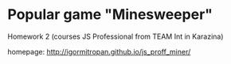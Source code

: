 # Popular game "Minesweeper"
Homework 2 (courses JS Professional from TEAM Int in Karazina)

homepage: http://igormitropan.github.io/js_proff_miner/ 
